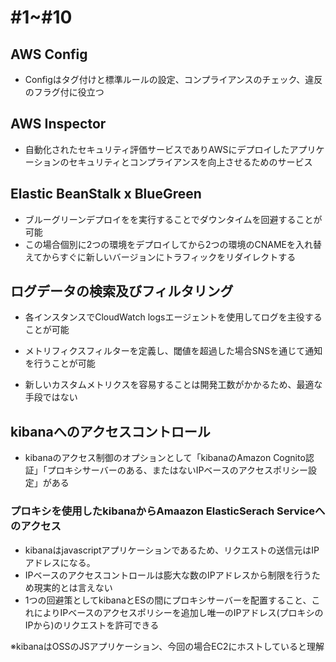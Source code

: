 # #1~#10

## AWS Config
- Configはタグ付けと標準ルールの設定、コンプライアンスのチェック、違反のフラグ付に役立つ

## AWS Inspector
- 自動化されたセキュリティ評価サービスでありAWSにデプロイしたアプリケーションのセキュリティとコンプライアンスを向上させるためのサービス


## Elastic BeanStalk x BlueGreen
- ブルーグリーンデプロイをを実行することでダウンタイムを回避することが可能
- この場合個別に2つの環境をデプロイしてから2つの環境のCNAMEを入れ替えてからすぐに新しいバージョンにトラフィックをリダイレクトする

## ログデータの検索及びフィルタリング
- 各インスタンスでCloudWatch logsエージェントを使用してログを主役することが可能
- メトリフィクスフィルターを定義し、閾値を超過した場合SNSを通じて通知を行うことが可能

- 新しいカスタムメトリクスを容易することは開発工数がかかるため、最適な手段ではない

## kibanaへのアクセスコントロール
- kibanaのアクセス制御のオプションとして「kibanaのAmazon Cognito認証」「プロキシサーバーのある、またはないIPベースのアクセスポリシー設定」がある

### プロキシを使用したkibanaからAmaazon ElasticSerach Serviceへのアクセス
- kibanaはjavascriptアプリケーションであるため、リクエストの送信元はIPアドレスになる。
- IPベースのアクセスコントロールは膨大な数のIPアドレスから制限を行うため現実的とは言えない
- 1つの回避策としてkibanaとESの間にプロキシサーバーを配置すること、これによりIPベースのアクセスポリシーを追加し唯一のIPアドレス(プロキシのIPから)のリクエストを許可できる

※kibanaはOSSのJSアプリケーション、今回の場合EC2にホストしていると理解

